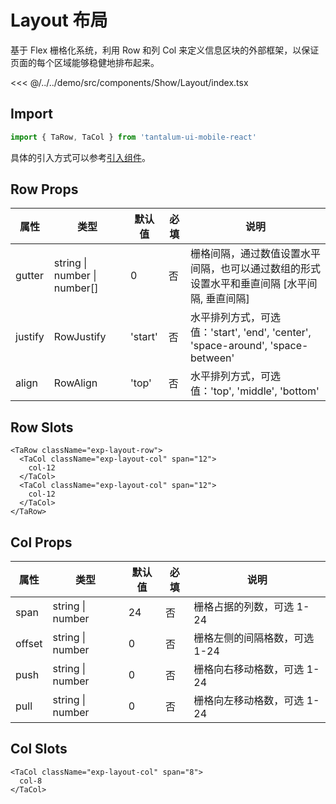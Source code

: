 # Layout 布局

基于 Flex 栅格化系统，利用 Row 和列 Col 来定义信息区块的外部框架，以保证页面的每个区域能够稳健地排布起来。

<CodeDemo name="Layout">

<<< @/../../demo/src/components/Show/Layout/index.tsx

</CodeDemo>

## Import

```js
import { TaRow, TaCol } from 'tantalum-ui-mobile-react'
```

具体的引入方式可以参考[引入组件](../guide/import.md)。

## Row Props

| 属性    | 类型                         | 默认值  | 必填 | 说明                                                                                        |
| ------- | ---------------------------- | ------- | ---- | ------------------------------------------------------------------------------------------- |
| gutter  | string \| number \| number[] | 0       | 否   | 栅格间隔，通过数值设置水平间隔，也可以通过数组的形式设置水平和垂直间隔 [水平间隔, 垂直间隔] |
| justify | RowJustify                   | 'start' | 否   | 水平排列方式，可选值：'start', 'end', 'center', 'space-around', 'space-between'             |
| align   | RowAlign                     | 'top'   | 否   | 水平排列方式，可选值：'top', 'middle', 'bottom'                                             |

## Row Slots

```tsx
<TaRow className="exp-layout-row">
  <TaCol className="exp-layout-col" span="12">
    col-12
  </TaCol>
  <TaCol className="exp-layout-col" span="12">
    col-12
  </TaCol>
</TaRow>
```

## Col Props

| 属性   | 类型             | 默认值 | 必填 | 说明                          |
| ------ | ---------------- | ------ | ---- | ----------------------------- |
| span   | string \| number | 24     | 否   | 栅格占据的列数，可选 1-24     |
| offset | string \| number | 0      | 否   | 栅格左侧的间隔格数，可选 1-24 |
| push   | string \| number | 0      | 否   | 栅格向右移动格数，可选 1-24   |
| pull   | string \| number | 0      | 否   | 栅格向左移动格数，可选 1-24   |

## Col Slots

```tsx
<TaCol className="exp-layout-col" span="8">
  col-8
</TaCol>
```
